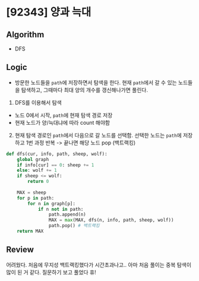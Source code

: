 # [92343] 양과 늑대
## Algorithm
- DFS
## Logic
- 방문한 노드들을 ```path```에 저장하면서 탐색을 한다. 현재 ```path```에서 갈 수 있는 노드들을 탐색하고, 그때마다 최대 양의 개수를 갱신해나가면 풀린다.
1. DFS를 이용해서 탐색
- 노드 0에서 시작, ```path```에 현재 탐색 경로 저장
- 현재 노드가 양/늑대냐에 따라 count 해야함
2. 현재 탐색 경로인 ```path```에서 다음으로 갈 노드를 선택함. 선택한 노드는 ```path```에 저장하고 1번 과정 반복 -> 끝나면 해당 노드 pop (백트랙킹)
```python
def dfs(cur, info, path, sheep, wolf):
    global graph
    if info[cur] == 0: sheep += 1
    else: wolf += 1
    if sheep <= wolf:
        return 0
    
    MAX = sheep
    for p in path:
        for n in graph[p]:
            if n not in path:
                path.append(n)
                MAX = max(MAX, dfs(n, info, path, sheep, wolf))
                path.pop() # 백트랙킹
    return MAX
```

## Review
어려웠다. 처음에 무지성 백트랙킹했다가 시간초과나고.. 아마 처음 풀이는 중복 탐색이 많이 된 거 같다. 질문하기 보고 풀었다 휴!